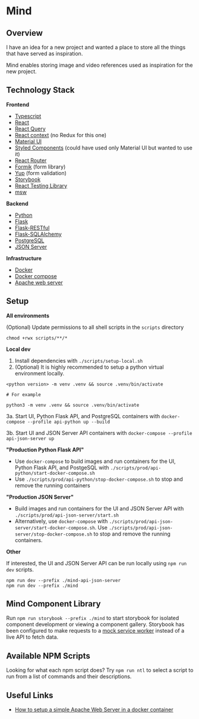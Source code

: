 # Mind

## Overview

I have an idea for a new project and wanted a place to store all the things that have served as inspiration.

Mind enables storing image and video references used as inspiration for the new project.

## Technology Stack

**Frontend**

- [Typescript](https://www.typescriptlang.org/)
- [React](https://reactjs.org/)
- [React Query](https://react-query.tanstack.com/)
- [React context](https://reactjs.org/docs/context.html) (no Redux for this one)
- [Material UI](https://material-ui.com/)
- [Styled Components](https://styled-components.com/) (could have used only Material UI but wanted to use it)
- [React Router](https://reactrouter.com/web/guides/quick-start)
- [Formik](https://formik.org/) (form library)
- [Yup](https://github.com/jquense/yup) (form validation)
- [Storybook](https://storybook.js.org/)
- [React Testing Library](https://testing-library.com/docs/react-testing-library/intro/)
- [msw](https://mswjs.io/)

**Backend**

- [Python](https://www.python.org/)
- [Flask](https://flask.palletsprojects.com/en/2.0.x/)
- [Flask-RESTful](https://flask-restful.readthedocs.io/en/latest/)
- [Flask-SQLAlchemy](https://flask-sqlalchemy.palletsprojects.com/en/2.x/)
- [PostgreSQL](https://www.postgresql.org/)
- [JSON Server](https://github.com/typicode/json-server)

**Infrastructure**

- [Docker](https://docs.docker.com/)
- [Docker compose](https://docs.docker.com/compose/)
- [Apache web server](https://httpd.apache.org/)


## Setup

**All environments**

(Optional) Update permissions to all shell scripts in the `scripts` directory
```shell
chmod +rwx scripts/**/*
```

**Local dev**

1. Install dependencies with `./scripts/setup-local.sh`
2. (Optional) It is highly recommended to setup a python virtual environment locally.
```
<python version> -m venv .venv && source .venv/bin/activate

# For example

python3 -m venv .venv && source .venv/bin/activate
```
3a. Start UI, Python Flask API, and PostgreSQL containers with `docker-compose --profile api-python up --build`

3b. Start UI and JSON Server API containers with `docker-compose --profile api-json-server up`

**"Production Python Flask API"**

* Use `docker-compose` to build images and run containers for the UI, Python Flask API, and PostgeSQL with `./scripts/prod/api-python/start-docker-compose.sh`
* Use `./scripts/prod/api-python/stop-docker-compose.sh` to stop and remove the running containers

**"Production JSON Server"**

* Build images and run containers for the UI and JSON Server API with `./scripts/prod/api-json-server/start.sh`
* Alternatively, use `docker-compose` with `./scripts/prod/api-json-server/start-docker-compose.sh`. Use `./scripts/prod/api-json-server/stop-docker-compose.sh` to stop and remove the running containers.

**Other**

If interested, the UI and JSON Server API can be run locally using `npm run dev` scripts.
```shell
npm run dev --prefix ./mind-api-json-server
npm run dev --prefix ./mind
```

## Mind Component Library

Run `npm run storybook --prefix ./mind` to start storybook for isolated component development or viewing a component gallery. Storybook has been configured to make requests to a [mock service worker](https://mswjs.io/) instead of a live API to fetch data.

## Available NPM Scripts

Looking for what each npm script does? Try `npm run ntl` to select a script to run from a list of commands and their descriptions.

## Useful Links

* [How to setup a simple Apache Web Server in a docker container](https://www.tecmint.com/install-apache-web-server-in-a-docker-container/)